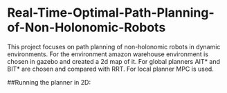 # Real-Time-Optimal-Path-Planning-of-Non-Holonomic-Robots
This project focuses on path planning of non-holonomic robots in dynamic environments. For the environment amazon warehouse environment is chosen in gazebo and created a 
2d map of it. For global planners AIT* and BIT* are chosen and compared with RRT. For local planner MPC is used. 

##Running the planner in 2D:
